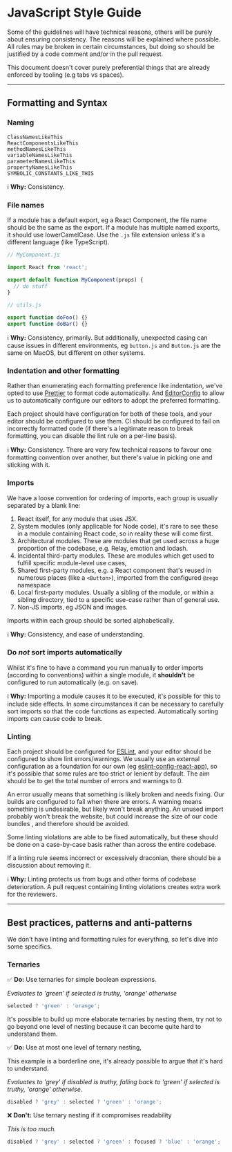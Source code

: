 # JavaScript Style Guide

Some of the guidelines will have technical reasons, others will be purely about ensuring consistency. The reasons will be explained where possible. All rules may be broken in certain circumstances, but doing so should be justified by a code comment and/or in the pull request.

This document doesn't cover purely preferential things that are already enforced by tooling (e.g tabs vs spaces).

---

## Formatting and Syntax

### Naming

```
ClassNamesLikeThis
ReactComponentsLikeThis
methodNamesLikeThis
variableNamesLikeThis
parameterNamesLikeThis
propertyNamesLikeThis
SYMBOLIC_CONSTANTS_LIKE_THIS
```

ℹ️ **Why:** Consistency.

### File names

If a module has a default export, eg a React Component, the file name should be the same as the export. If a module has multiple named exports, it should use lowerCamelCase. Use the `.js` file extension unless it's a different language (like TypeScript).

```javascript
// MyComponent.js

import React from 'react';

export default function MyComponent(props) {
  // do stuff
}
```

```javascript
// utils.js

export function doFoo() {}
export function doBar() {}
```

ℹ️ **Why:** Consistency, primarily. But additionally, unexpected casing can cause issues in different environments, eg `button.js` and `Button.js` are the same on MacOS, but different on other systems.

### Indentation and other formatting

Rather than enumerating each formatting preference like indentation, we've opted to use [Prettier](https://prettier.io/) to format code automatically. And [EditorConfig](https://editorconfig.org/) to allow us to automatically configure our editors to adopt the preferred formatting.

Each project should have configuration for both of these tools, and your editor should be configured to use them. CI should be configured to fail on incorrectly formatted code (if there's a legitimate reason to break formatting, you can disable the lint rule on a per-line basis).

ℹ️ **Why:** Consistency. There are very few technical reasons to favour one formatting convention over another, but there's value in picking one and sticking with it.

### Imports

We have a loose convention for ordering of imports, each group is usually separated by a blank line:

1. React itself, for any module that uses JSX.
2. System modules (only applicable for Node code), it's rare to see these in a module containing React code, so in reality these will come first.
3. Architectural modules. These are modules that get used across a huge proportion of the codebase, e.g. Relay, emotion and lodash.
4. Incidental third-party modules. These are modules which get used to fulfill specific module-level use cases,
5. Shared first-party modules, e.g. a React component that's reused in numerous places (like a `<Button>`), imported from the configured `@zego` namespace
6. Local first-party modules. Usually a sibling of the module, or within a sibling directory, tied to a specific use-case rather than of general use.
7. Non-JS imports, eg JSON and images.

Imports within each group should be sorted alphabetically.

ℹ️ **Why:** Consistency, and ease of understanding.

### Do _not_ sort imports automatically

Whilst it's fine to have a command you run manually to order imports (according to conventions) within a single module, it **shouldn't** be configured to run automatically (e.g. on save).

ℹ️ **Why:** Importing a module causes it to be executed, it's possible for this to include side effects. In some circumstances it can be necessary to carefully sort imports so that the code functions as expected. Automatically sorting imports can cause code to break.

### Linting

Each project should be configured for [ESLint](https://eslint.org/), and your editor should be configured to show lint errors/warnings. We usually use an external configuration as a foundation for our own (eg [eslint-config-react-app](https://www.npmjs.com/package/eslint-config-react-app)), so it's possible that some rules are too strict or lenient by default. The aim should be to get the total number of errors and warnings to 0.

An error usually means that something is likely broken and needs fixing. Our builds are configured to fail when there are errors. A warning means something is undesirable, but likely won't break anything. An unused import probably won't break the website, but could increase the size of our code bundles , and therefore should be avoided.

Some linting violations are able to be fixed automatically, but these should be done on a case-by-case basis rather than across the entire codebase.

If a linting rule seems incorrect or excessively draconian, there should be a discussion about removing it.

ℹ️ **Why:** Linting protects us from bugs and other forms of codebase deterioration. A pull request containing linting violations creates extra work for the reviewers.

---

## Best practices, patterns and anti-patterns

We don't have linting and formatting rules for everything, so let's
dive into some specifics.

### Ternaries

✅ **Do:** Use ternaries for simple boolean expressions.

_Evaluates to 'green' if selected is truthy, 'orange' otherwise_

```javascript
selected ? 'green' : 'orange';
```

It's possible to build up more elaborate ternaries by nesting them, try not to go beyond one level of nesting because it can become quite hard to understand them.

✅ **Do:** Use at most one level of ternary nesting,

This example is a borderline one, it's already possible to argue that it's hard to understand.

_Evaluates to 'grey' if disabled is truthy, falling back to 'green' if selected is truthy, 'orange' otherwise._

```javascript
disabled ? 'grey' : selected ? 'green' : 'orange';
```

❌ **Don't:** Use ternary nesting if it compromises readability

_This is too much._

```javascript
disabled ? 'grey' : selected ? 'green' : focused ? 'blue' : 'orange';
```
